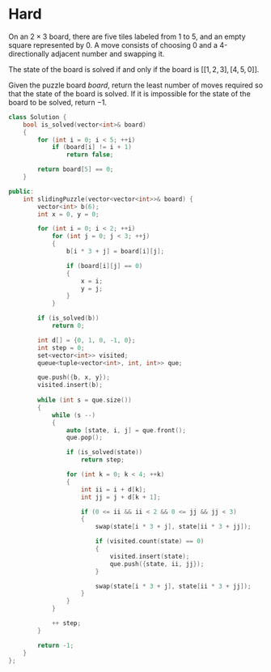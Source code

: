 # Hard

On an $2 \times 3$ board, there are five tiles labeled from $1$ to $5$, and an empty square represented by $0$. A move consists of choosing $0$ and a 4-directionally adjacent number and swapping it.

The state of the board is solved if and only if the board is $[[1,2,3],[4,5,0]]$.

Given the puzzle board $board$, return the least number of moves required so that the state of the board is solved. If it is impossible for the state of the board to be solved, return $-1$.

```cpp
class Solution {
    bool is_solved(vector<int>& board)
    {
        for (int i = 0; i < 5; ++i)
            if (board[i] != i + 1)
                return false;

        return board[5] == 0;
    }

public:
    int slidingPuzzle(vector<vector<int>>& board) {
        vector<int> b(6);
        int x = 0, y = 0;

        for (int i = 0; i < 2; ++i)
            for (int j = 0; j < 3; ++j)
            {
                b[i * 3 + j] = board[i][j];

                if (board[i][j] == 0)
                {
                    x = i;
                    y = j;
                }
            }

        if (is_solved(b))
            return 0;

        int d[] = {0, 1, 0, -1, 0};
        int step = 0;
        set<vector<int>> visited;
        queue<tuple<vector<int>, int, int>> que;

        que.push({b, x, y});
        visited.insert(b);
        
        while (int s = que.size())
        {
            while (s --)
            {
                auto [state, i, j] = que.front();
                que.pop();

                if (is_solved(state))
                    return step;

                for (int k = 0; k < 4; ++k)
                {
                    int ii = i + d[k];
                    int jj = j + d[k + 1];

                    if (0 <= ii && ii < 2 && 0 <= jj && jj < 3)
                    {
                        swap(state[i * 3 + j], state[ii * 3 + jj]);

                        if (visited.count(state) == 0)
                        {
                            visited.insert(state);
                            que.push({state, ii, jj});
                        }

                        swap(state[i * 3 + j], state[ii * 3 + jj]);
                    }
                }
            }

            ++ step;
        }

        return -1;
    }
};
```
